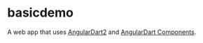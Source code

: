 # basicdemo

A web app that uses [AngularDart2](https://angulardart.dev) and
[AngularDart Components](https://angulardart.dev/components).
